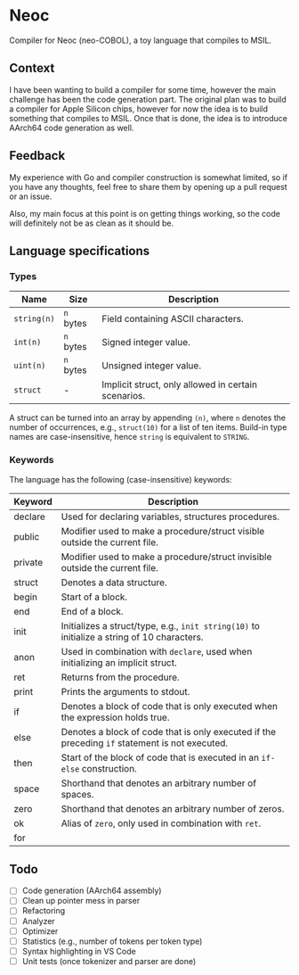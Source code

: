 # Neoc

Compiler for Neoc (neo-COBOL), a toy language that compiles to MSIL.

## Context

I have been wanting to build a compiler for some time, however the main challenge has been the code generation part. The original plan was to build a compiler for Apple Silicon chips, however for now the idea is to build something that compiles to MSIL. Once that is done, the idea is to introduce AArch64 code generation as well.

## Feedback

My experience with Go and compiler construction is somewhat limited, so if you have any thoughts, feel free to share them by opening up a pull request or an issue.

Also, my main focus at this point is on getting things working, so the code will definitely not be as clean as it should be.

## Language specifications

### Types
| **Name** | **Size** | **Description** |
| ---- | ---- | ---- |
| `string(n)` | `n` bytes | Field containing ASCII characters. |
| `int(n)` | `n` bytes | Signed integer value. |
| `uint(n)` | `n` bytes | Unsigned integer value. |
| `struct` | - | Implicit struct, only allowed in certain scenarios. |

A struct can be turned into an array by appending `(n)`, where `n` denotes the number of occurrences, e.g., `struct(10)` for a list of ten items. Build-in type names are case-insensitive, hence `string` is equivalent to `STRING`.

### Keywords

The language has the following (case-insensitive) keywords:

| **Keyword** | **Description** |
| ---- | ---- |
| declare | Used for declaring variables, structures procedures. |
| public | Modifier used to make a procedure/struct visible outside the current file. |
| private | Modifier used to make a procedure/struct invisible outside the current file. |
| struct | Denotes a data structure. |
| begin | Start of a block. |
| end | End of a block. |
| init | Initializes a struct/type, e.g., `init string(10)` to initialize a string of 10 characters. |
| anon | Used in combination with `declare`, used when initializing an implicit struct. |
| ret | Returns from the procedure. |
| print | Prints the arguments to stdout. |
| if | Denotes a block of code that is only executed when the expression holds true. |
| else | Denotes a block of code that is only executed if the preceding `if` statement is not executed. |
| then | Start of the block of code that is executed in an `if-else` construction. |
| space | Shorthand that denotes an arbitrary number of spaces. |
| zero | Shorthand that denotes an arbitrary number of zeros. |
| ok | Alias of `zero`, only used in combination with `ret`. |
| for | |


## Todo

* [ ] Code generation (AArch64 assembly)
* [ ] Clean up pointer mess in parser
* [ ] Refactoring
* [ ] Analyzer
* [ ] Optimizer
* [ ] Statistics (e.g., number of tokens per token type)
* [ ] Syntax highlighting in VS Code
* [ ] Unit tests (once tokenizer and parser are done)